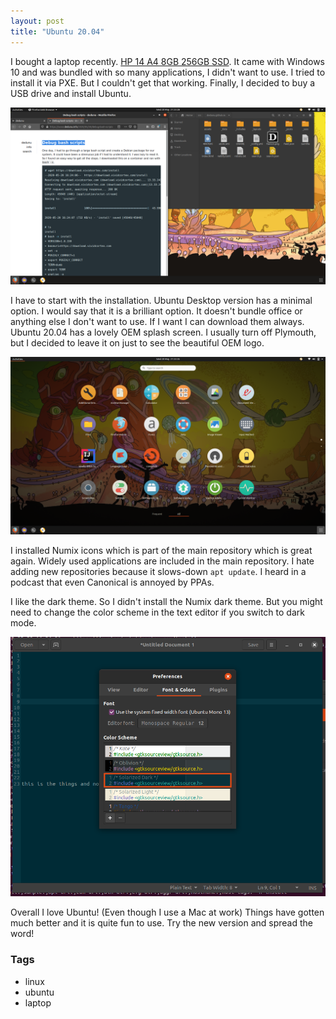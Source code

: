 ```yaml
---
layout: post
title: "Ubuntu 20.04"
---
```


I bought a laptop recently. [HP 14 A4 8GB 256GB SSD](https://www.klick.ee/sulearvuti-hp-14-2019-a4-8gb-256gb). It came with Windows 10 and was bundled with so many applications, I didn't want to use. I tried to install it via PXE. But I couldn't get that working. Finally, I decided to buy a USB drive and install Ubuntu. 

![](/resources/9.png)

I have to start with the installation. Ubuntu Desktop version has a minimal option. I would say that it is a brilliant option. It doesn't bundle office or anything else I don't want to use. If I want I can download them always. Ubuntu 20.04 has a lovely OEM splash screen. I usually turn off Plymouth, but I decided to leave it on just to see the beautiful OEM logo.

![](/resources/10.png)

I installed Numix icons which is part of the main repository which is great again. Widely used applications are included in the main repository. I hate adding new repositories because it slows-down `apt update`. I heard in a podcast that even Canonical is annoyed by PPAs.

I like the dark theme. So I didn't install the Numix dark theme. But you might need to change the color scheme in the text editor if you switch to dark mode.

![](/resources/11.png)

Overall I love Ubuntu! (Even though I use a Mac at work) Things have gotten much better and it is quite fun to use. Try the new version and spread the word!

### Tags

- linux
- ubuntu
- laptop